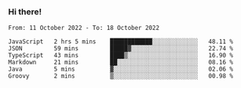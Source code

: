 ### Hi there!

<!--START_SECTION:waka-->

```text
From: 11 October 2022 - To: 18 October 2022

JavaScript   2 hrs 5 mins    ████████████░░░░░░░░░░░░░   48.11 %
JSON         59 mins         █████▓░░░░░░░░░░░░░░░░░░░   22.74 %
TypeScript   43 mins         ████▒░░░░░░░░░░░░░░░░░░░░   16.90 %
Markdown     21 mins         ██░░░░░░░░░░░░░░░░░░░░░░░   08.16 %
Java         5 mins          ▓░░░░░░░░░░░░░░░░░░░░░░░░   02.06 %
Groovy       2 mins          ▒░░░░░░░░░░░░░░░░░░░░░░░░   00.98 %
```

<!--END_SECTION:waka-->
